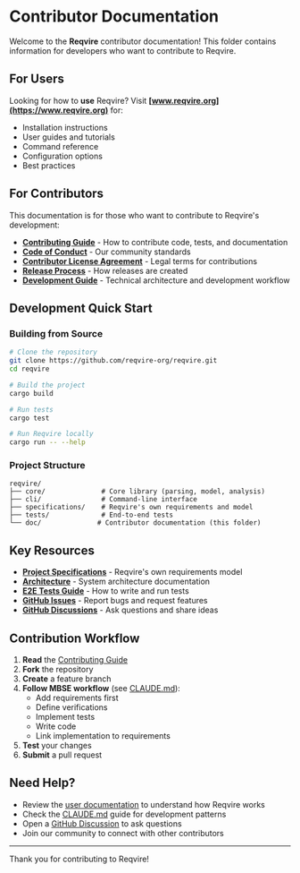 # Contributor Documentation

Welcome to the **Reqvire** contributor documentation! This folder contains information for developers who want to contribute to Reqvire.

## For Users

Looking for how to **use** Reqvire? Visit **[www.reqvire.org](https://www.reqvire.org)** for:
- Installation instructions
- User guides and tutorials
- Command reference
- Configuration options
- Best practices

## For Contributors

This documentation is for those who want to contribute to Reqvire's development:

- **[Contributing Guide](./CONTRIBUTING.md)** - How to contribute code, tests, and documentation
- **[Code of Conduct](./code_of_conduct.md)** - Our community standards
- **[Contributor License Agreement](./CLA.md)** - Legal terms for contributions
- **[Release Process](./RELEASE.md)** - How releases are created
- **[Development Guide](../CLAUDE.md)** - Technical architecture and development workflow

## Development Quick Start

### Building from Source

```bash
# Clone the repository
git clone https://github.com/reqvire-org/reqvire.git
cd reqvire

# Build the project
cargo build

# Run tests
cargo test

# Run Reqvire locally
cargo run -- --help
```

### Project Structure

```
reqvire/
├── core/              # Core library (parsing, model, analysis)
├── cli/               # Command-line interface
├── specifications/    # Reqvire's own requirements and model
├── tests/             # End-to-end tests
└── doc/              # Contributor documentation (this folder)
```

## Key Resources

- **[Project Specifications](../specifications/README.md)** - Reqvire's own requirements model
- **[Architecture](../specifications/Architecture.md)** - System architecture documentation
- **[E2E Tests Guide](../tests/CLAUDE.md)** - How to write and run tests
- **[GitHub Issues](https://github.com/reqvire-org/reqvire/issues)** - Report bugs and request features
- **[GitHub Discussions](https://github.com/reqvire-org/reqvire/discussions)** - Ask questions and share ideas

## Contribution Workflow

1. **Read** the [Contributing Guide](./CONTRIBUTING.md)
2. **Fork** the repository
3. **Create** a feature branch
4. **Follow MBSE workflow** (see [CLAUDE.md](../CLAUDE.md)):
   - Add requirements first
   - Define verifications
   - Implement tests
   - Write code
   - Link implementation to requirements
5. **Test** your changes
6. **Submit** a pull request

## Need Help?

- Review the [user documentation](https://www.reqvire.org) to understand how Reqvire works
- Check the [CLAUDE.md](../CLAUDE.md) guide for development patterns
- Open a [GitHub Discussion](https://github.com/reqvire-org/reqvire/discussions) to ask questions
- Join our community to connect with other contributors

---

Thank you for contributing to Reqvire!
